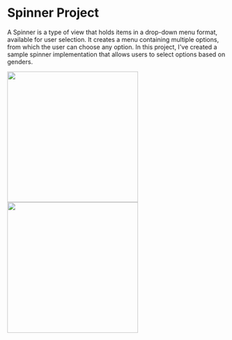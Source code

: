 # Spinner Project
A Spinner is a type of view that holds items in a drop-down menu format, available for user selection. It creates a menu containing multiple options, from which the user can choose any option.
In this project, I've created a sample spinner implementation that allows users to select options based on genders.

<img src="https://github.com/elcinzorlu/SpinnerProject/assets/107582166/15f504f2-bfc5-43bc-8d17-3b31ea31dcc2" width="300px">

<img src="https://github.com/elcinzorlu/SpinnerProject/assets/107582166/843c58b0-c085-42ce-b8b1-f91302f097ae" width="300px">


